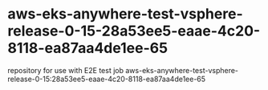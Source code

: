 # aws-eks-anywhere-test-vsphere-release-0-15-28a53ee5-eaae-4c20-8118-ea87aa4de1ee-65
repository for use with E2E test job aws-eks-anywhere-test-vsphere-release-0-15:28a53ee5-eaae-4c20-8118-ea87aa4de1ee-65
